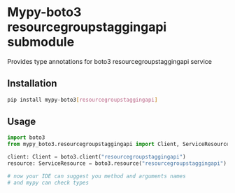 # Mypy-boto3 resourcegroupstaggingapi submodule

Provides type annotations for boto3 resourcegroupstaggingapi service

## Installation

```bash
pip install mypy-boto3[resourcegroupstaggingapi]
```

## Usage

```python
import boto3
from mypy_boto3.resourcegroupstaggingapi import Client, ServiceResource

client: Client = boto3.client("resourcegroupstaggingapi")
resource: ServiceResource = boto3.resource("resourcegroupstaggingapi")

# now your IDE can suggest you method and arguments names
# and mypy can check types
```

